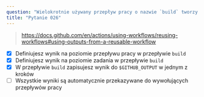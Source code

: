 ```yaml
---
question: "Wielokrotnie używany przepływ pracy o nazwie `build` tworzy artefakty w postaci plików zip. Jak przekazać lokalizację pliku zip do wywołującego przepływu pracy, który wywołuje przepływ `build`? (Wybierz trzy.)"
title: "Pytanie 026"
---
```


> https://docs.github.com/en/actions/using-workflows/reusing-workflows#using-outputs-from-a-reusable-workflow

- [x] Definiujesz wynik na poziomie przepływu pracy w przepływie `build`
- [x] Definiujesz wynik na poziomie zadania w przepływie `build`
- [x] W przepływie `build` zapisujesz wynik do `$GITHUB_OUTPUT` w jednym z kroków
- [ ] Wszystkie wyniki są automatycznie przekazywane do wywołujących przepływów pracy
